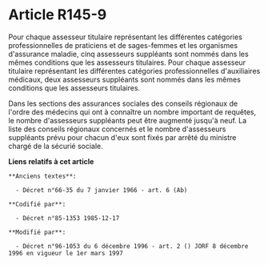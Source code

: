 # Article R145-9

Pour chaque assesseur titulaire représentant les différentes catégories professionnelles de praticiens et de sages-femmes et
les organismes d'assurance maladie, cinq assesseurs suppléants sont nommés dans les mêmes conditions que les assesseurs
titulaires. Pour chaque assesseur titulaire représentant les différentes catégories professionnelles d'auxiliaires médicaux,
deux assesseurs suppléants sont nommés dans les mêmes conditions que les assesseurs titulaires.

Dans les sections des assurances sociales des conseils régionaux de l'ordre des médecins qui ont à connaître un nombre
important de requêtes, le nombre d'assesseurs suppléants peut être augmenté jusqu'à neuf. La liste des conseils régionaux
concernés et le nombre d'assesseurs suppléants prévu pour chacun d'eux sont fixés par arrêté du ministre chargé de la sécurié
sociale.

**Liens relatifs à cet article**

	**Anciens textes**:

	  - Décret n°66-35 du 7 janvier 1966 - art. 6 (Ab)

	**Codifié par**:

	  - Décret n°85-1353 1985-12-17

	**Modifié par**:

	  - Décret n°96-1053 du 6 décembre 1996 - art. 2 () JORF 8 décembre 1996 en vigueur le 1er mars 1997
